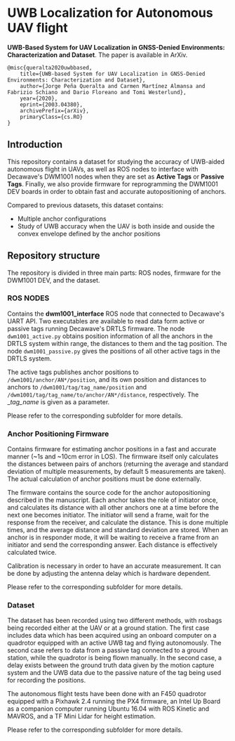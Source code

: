 # UWB Localization for Autonomous UAV flight

**UWB-Based System for UAV Localization in GNSS-Denied Environments: Characterization and Dataset**. The paper is available in ArXiv.

```
@misc{queralta2020uwbbased,
    title={UWB-based System for UAV Localization in GNSS-Denied Environments: Characterization and Dataset},
    author={Jorge Peña Queralta and Carmen Martínez Almansa and Fabrizio Schiano and Dario Floreano and Tomi Westerlund},
    year={2020},
    eprint={2003.04380},
    archivePrefix={arXiv},
    primaryClass={cs.RO}
}
```

## Introduction

This repository contains a dataset for studying the accuracy of UWB-aided autonomous flight in UAVs, as well as ROS nodes to interface with Decawave's DWM1001 nodes when they are set as __Active Tags__ or __Passive Tags__. Finally, we also provide firmware for reprogramming the DWM1001 DEV boards in order to obtain fast and accurate autopositioning of anchors.

Compared to previous datasets, this dataset contains:

- Multiple anchor configurations
- Study of UWB accuracy when the UAV is both inside and ouside the convex envelope defined by the anchor positions

## Repository structure

The repository is divided in three main parts: ROS nodes, firmware for the DWM1001 DEV, and the dataset.

### ROS NODES

Contains the **dwm1001_interface** ROS node that connected to Decawave's UART API. Two executables are available to read data form active or passive tags running Decawave's DRTLS firmware. The node `dwm1001_active.py` obtains position information of all the anchors in the DRTLS system within range, the distances to them and the tag position. The node `dwm1001_passive.py` gives the positions of all other active tags in the DRTLS system.

The active tags publishes anchor positions to `/dwm1001/anchor/AN*/position`, and its own position and distances to anchors to `/dwm1001/tag/tag_name/position` and `/dwm1001/tag/tag_name/to/anchor/AN*/distance`, respectively. The __tag_name_ is given as a parameter.

Please refer to the corresponding subfolder for more details.

### Anchor Positioning Firmware 

Contains firmware for estimating anchor positions in a fast and accurate manner (~1s and ~10cm error in LOS). The firmware itself only calculates the distances between pairs of anchors (returning the average and standard deviation of multiple measurements, by default 5 measurements are taken). The actual calculation of anchor positions must be done externally. 

The firmware contains the source code for the anchor autopositioning described in the manuscript. Each anchor takes the role of initiator once, and calculates its distance with all other anchors one at a time before the next one becomes initiator. The initiator will send a frame, wait for the response from the receiver, and calculate the distance. This is done multiple times, and the average distance and standard deviation are stored. When an anchor is in responder mode, it will be waiting to receive a frame from an initiator and send the corresponding answer. Each distance is effectively calculated twice.

Calibration is necessary in order to have an accurate measurement. It can be done by adjusting the antenna delay which is hardware dependent. 

Please refer to the corresponding subfolder for more details.

### Dataset

The dataset has been recorded using two different methods, with rosbags being recorded either at the UAV or at a ground station. The first case includes data which has been acquired using an onboard computer on a quadrotor equipped with an active UWB tag and flying autonomously. The second case refers to data from a passive tag connected to a ground station, while the quadrotor is being flown manually. In the second case, a delay exists between the ground truth data given by the motion capture system and the UWB data due to the passive nature of the tag being used for recording the positions.

The autonomous flight tests have been done with an F450 quadrotor equipped with a Pixhawk 2.4 running the PX4 firmware, an Intel Up Board as a companion computer running Ubuntu 16.04 with ROS Kinetic and MAVROS, and a TF Mini Lidar for height estimation.

Please refer to the corresponding subfolder for more details.


